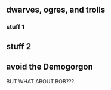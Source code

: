 ## dwarves, ogres, and trolls

### stuff 1

## stuff 2

## avoid the Demogorgon



BUT WHAT ABOUT BOB???
